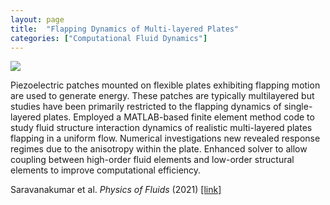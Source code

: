 ```yaml
---
layout: page
title:  "Flapping Dynamics of Multi-layered Plates"
categories: ["Computational Fluid Dynamics"]
---
```


<img src="{{ '/assets/img/fsi_proj.png' | prepend: site.baseurl }}" id="proj-img">

Piezoelectric patches mounted on flexible plates exhibiting flapping motion are used to generate energy. These patches are typically multilayered but studies have been primarily restricted to the flapping dynamics of single-layered plates. Employed a MATLAB-based finite element method code to study fluid structure interaction dynamics of realistic multi-layered plates flapping in a uniform flow. Numerical investigations new revealed response regimes due to the anisotropy within the plate. Enhanced solver to allow coupling between high-order fluid elements and low-order structural elements to improve computational efficiency.

Saravanakumar et al. <i>Physics of Fluids</i> (2021) [[link]](https://doi.org/10.1063/5.0033049)
